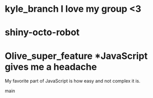 kyle_branch
I love my group <3
=======
# shiny-octo-robot




Olive_super_feature
*JavaScript gives me a headache 
=======
My favorite part of JavaScript is how easy and not complex it is.

main

